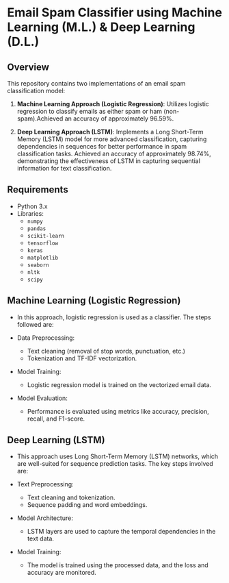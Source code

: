 # Email Spam Classifier using Machine Learning (M.L.) & Deep Learning (D.L.)

## Overview

This repository contains two implementations of an email spam classification model:

1. **Machine Learning Approach (Logistic Regression)**: Utilizes logistic regression to classify emails as either spam or ham (non-spam).Achieved an accuracy of approximately 96.59%.
  
3. **Deep Learning Approach (LSTM)**: Implements a Long Short-Term Memory (LSTM) model for more advanced classification, capturing dependencies in sequences for better performance in spam classification tasks. Achieved an accuracy of approximately 98.74%, demonstrating the effectiveness of LSTM in capturing sequential information for text classification.

## Requirements

- Python 3.x
- Libraries:
  - `numpy`
  - `pandas`
  - `scikit-learn`
  - `tensorflow`
  - `keras`
  - `matplotlib`
  - `seaborn`
  - `nltk`
  - `scipy`

## Machine Learning (Logistic Regression)
- In this approach, logistic regression is used as a classifier. The steps followed are:
- Data Preprocessing:
  - Text cleaning (removal of stop words, punctuation, etc.)
  - Tokenization and TF-IDF vectorization.
    
- Model Training:
  - Logistic regression model is trained on the vectorized email data.
    
- Model Evaluation:
  - Performance is evaluated using metrics like accuracy, precision, recall, and F1-score.


## Deep Learning (LSTM)
- This approach uses Long Short-Term Memory (LSTM) networks, which are well-suited for 
  sequence prediction tasks. The key steps involved are:

- Text Preprocessing:
  - Text cleaning and tokenization.
  - Sequence padding and word embeddings.
    
- Model Architecture:
  - LSTM layers are used to capture the temporal dependencies in the text data.
    
- Model Training:
  - The model is trained using the processed data, and the loss and accuracy are monitored.
